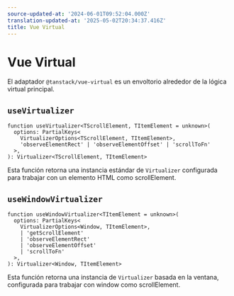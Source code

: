 ```yaml
---
source-updated-at: '2024-06-01T09:52:04.000Z'
translation-updated-at: '2025-05-02T20:34:37.416Z'
title: Vue Virtual
---
```

# Vue Virtual

El adaptador `@tanstack/vue-virtual` es un envoltorio alrededor de la lógica virtual principal.

## `useVirtualizer`

```tsx
function useVirtualizer<TScrollElement, TItemElement = unknown>(
  options: PartialKeys<
    VirtualizerOptions<TScrollElement, TItemElement>,
    'observeElementRect' | 'observeElementOffset' | 'scrollToFn'
  >,
): Virtualizer<TScrollElement, TItemElement>
```

Esta función retorna una instancia estándar de `Virtualizer` configurada para trabajar con un elemento HTML como scrollElement.

## `useWindowVirtualizer`

```tsx
function useWindowVirtualizer<TItemElement = unknown>(
  options: PartialKeys<
    VirtualizerOptions<Window, TItemElement>,
    | 'getScrollElement'
    | 'observeElementRect'
    | 'observeElementOffset'
    | 'scrollToFn'
  >,
): Virtualizer<Window, TItemElement>
```

Esta función retorna una instancia de `Virtualizer` basada en la ventana, configurada para trabajar con window como scrollElement.
